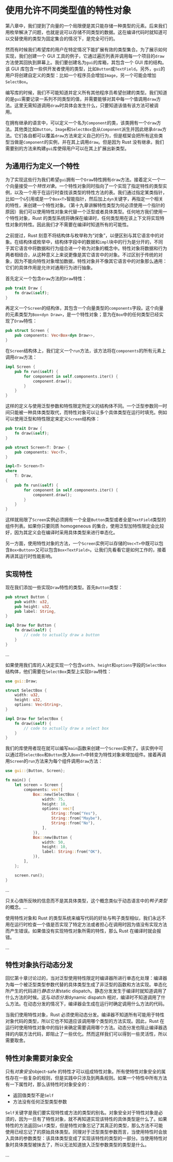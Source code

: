 # 使用允许不同类型值的特性对象

第八章中，我们提到了向量的一个局限便是其只能存储一种类型的元素。后来我们用枚举解决了问题，也就是说可以存储不同类型的数据。这在编译代码时就知道可以交替使用的类型为固定集合的情况下，是完全可行的。

然而有时候我们希望库的用户在特定情况下能扩展有效的类型集合。为了展示如何实现，我们创建一个 GUI 工具的例子，它通过遍历列表并调用每一个项目的`draw`方法使其回执到屏幕上。我们要创建名为`gui`的库箱，其包含一个 GUI 库的结构。该 GUI 库包含一些供开发者使用的类型，比如`Button`或`TextField`。另外，`gui`的用户将创建自定义的类型：比如一个程序员会增加`Image`，另一个可能会增加`SelectBox`。

编写库的时候，我们不可能知道并定义所有其他程序员希望创建的类型。我们知道的是`gui`需要记录一系列不同类型的值，并需要能够对其中每一个值调用`draw`方法。这里无需知道调用`draw`时具体会发生什么，只要知道该值有该方法可被调用。

在拥有继承的语言中，可以定义一个名为`Component`的类，该类拥有一个`draw`方法。其他类比如`Button`，`Image`和`SelectBox`会从`Component`派生并因此继承`draw`方法。它们各自都可以覆盖`draw`方法来定义自己的行为，但是框架会把所有这些类型当做是`Component`的实例，并在其上调用`draw`。但是因为 Rust 没有继承，我们需要别的方法来构建`gui`库使得用户可以在其上扩展出新类型。

## 为通用行为定义一个特性

为了实现这些行为我们希望`gui`拥有一个`Draw`特性拥有`draw`方法。接着定义一个一个向量接受一个*特性对象*。一个特性对象同时指向了一个实现了指定特性的类型实例，以及一个用于在运行时查找该类型的特性方法的表。我们通过指定某类指针，比如一个`&`引用或是一个`Box<T>`智能指针，然后加上`dyn`关键字，再指定一个相关的特性，来创建一个特性对象。（第十九章讲解特性类型为何必须使用一个指针的原因）我们可以使用特性对象来代替一个泛型或者具体类型。任何地方我们使用一个特性对象，Rust 的类型系统将确保在编译时，任何类型用在该上下文将实现特性对象的特性。因此我们才不需要在编译时知道所有的可能性。

之前提过，Rust 刻意不将结构体与枚举称为“对象”，以便区别与其它语言中的对象。在结构体或枚举中，结构体字段中的数据和`impl`块中的行为是分开的，不同于其它语言中将数据和行为组合进一个称为对象的概念中。特性对象将数据和行为两者相结合，从这种意义上来说更像是其它语言中的对象。不过区别于传统的对象，因为不能向特性对象增加数据，特性对象并不像其它语言中的对象那么通用：它们的具体作用是允许对通用行为进行抽象。

首先定义一个包含`draw`方法的`Draw`特性：

```rust
pub trait Draw {
    fn draw(&self);
}
```

再定义一个`Screen`的结构体，其包含一个向量类型的`components`字段。这个向量的元素类型为`Box<dyn Draw>`，是一个特性对象；意为在`Box`中的任何类型已经实现了`Draw`特性：

```rust
pub struct Screen {
    pub components: Vec<Box<dyn Draw>>,
}
```

在`Screen`结构体上，我们定义一个`run`方法，该方法将在`components`的所有元素上调用`draw`方法：

```rust
impl Screen {
    pub fn run(&self) {
        for component in self.components.iter() {
            component.draw();
        }
    }
}
```

这样的定义与使用泛型参数和特性限定所定义的结构体不同。一个泛型参数同一时间只能被一种具体类型取代，而特性对象可以让多个具体类型在运行时填充。例如可以使用泛型和特性限定来定义`Screen`结构体：

```rust
pub trait Draw {
    fn draw(&self);
}

pub struct Screen<T: Draw> {
    pub components: Vec<T>,
}

impl<T> Screen<T>
where
    T: Draw,
{
    pub fn run(&self) {
        for component in self.components.iter() {
            component.draw();
        }
    }
}
```

这样就局限了`Screen`实例必须拥有一个全是`Button`类型或者全是`TextField`类型的组件列表。如果你只要同质 homogeneous 的集合，使用泛型加特性限定会比较好，因为其定义会在编译时采用具体类型来进行单态化。

另一方面，使用特性对象的方法，一个`Screen`实例可以存储的`Vec<T>`中既可以包含`Box<Button>`又可以包含`Box<TextField>`。让我们先看看它是如何工作的，接着再讲其运行时性能影响。

## 实现特性

现在我们添加一些实现`Draw`特性的类型。首先`Button`类型：

```rust
pub struct Button {
    pub width: u32,
    pub height: u32,
    pub label: String,
}

impl Draw for Button {
    fn draw(&self) {
        // code to actually draw a button
    }
}
```

...

如果使用我们库的人决定实现一个包含`width`、`height`和`options`字段的`SelectBox`结构体，他们需要在`SelectBox`类型上实现`Draw`特性：

```rust
use gui::Draw;

struct SelectBox {
    width: u32,
    height: u32,
    options: Vec<String>,
}

impl Draw for SelectBox {
    fn draw(&self) {
        // code to actually draw a select box
    }
}
```

我们的库使用者现在就可以编写`main`函数来创建一个`Screen`实例了。该实例中可以通过将`SelectBox`和`Button`放入`Box<T>`中转变为特性对象来增加组件。接着再调用`Screen`的`run`方法来为每个组件调用`draw`方法：

```rust
use gui::{Button, Screen};

fn main() {
    let screen = Screen {
        components: vec![
            Box::new(SelectBox {
                width: 75,
                height: 10,
                options: vec![
                    String::from("Yes"),
                    String::from("Maybe"),
                    String::from("No"),
                ],
            }),
            Box::new(Button {
                width: 50,
                height: 10,
                label: String::from("OK"),
            }),
        ],
    };

    screen.run();
}
```

...

只关心值所反映的信息而不是其具体类型，这个概念类似于动态语言中的*鸭子类型*的概念。...

使用特性对象和 Rust 的类型系统来编写代码的好处与鸭子类型相似，我们永远不用在运行时检查一个值是否实现了特定方法或者担心在调用时因为值没有实现方法而产生错误。如果值没有实现特性对象所需的特性，那么 Rust 在编译时就会报错。

...

## 特性对象执行动态分发

回忆第十章讨论过的，当对泛型使用特性限定时编译器所进行单态化处理：编译器为每一个被泛型类型参数代替的具体类型生成了非泛型的函数和方法实现。单态化所产生的代码进行*静态分发*static dispatch。静态分发发生于编译时就知道调用了什么方法的时候。这与*动态分发*dynamic dispatch 相对，编译时不知道调用了什么方法。在动态分发的情况下，编译器会生成在运行时确定调用什么方法的代码。

当我们使用特性对象，Rust 必须使用动态分发。编译器不知道所有可能用于特性对象代码的类型，所以它也不知道应该调用哪个类型的方法实现。因此，Rust 在运行时使用特性对象中的指针来确定需要调用哪个方法。动态分发也阻止编译器选择的内联方法代码，即阻止了一些优化。然而这样我们可以得到一些灵活性，所以需要取舍。

## 特性对象需要对象安全

只有*对象安全*object-safe 的特性才可以组成特性对象。所有使特性对象安全的属性存在一些复杂的规则，但是实践中只涉及到两条规则。如果一个特性中所有方法有一下属性时，那么该特性时对象安全的：

- 返回值类型不是`Self`
- 方法没有任何泛型类型参数

`Self`关键字是我们要实现特性或方法的类型的别名。对象安全对于特性对象是必须的，因为一旦有了特性对象，就不再知道实现该特性的具体类型是什么了。如果特性的方法返回`Self`类型，但是特性对象忘记了其真正的类型，那么方法不可能使用已经忘记了的原始具体类型。同理对于泛型类型参数而言，当使用特性时会放入具体的参数类型：该具体类型变成了实现该特性的类型的一部分。当使用特性对象时具体类型被抹去了，所以无法知道放入泛型参数类型的类型是什么。

...
